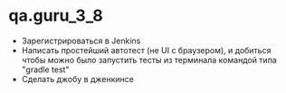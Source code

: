 # qa.guru_3_8
- Зарегистрироваться в Jenkins 
- Написать простейший автотест (не UI с браузером), и добиться чтобы можно было запустить тесты из терминала командой типа "gradle test"
- Сделать джобу в дженкинсе
